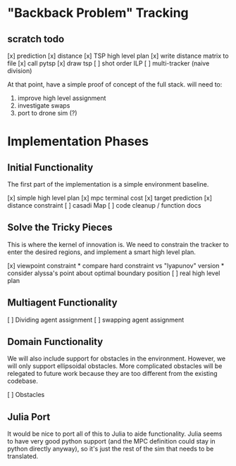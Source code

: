 "Backback Problem" Tracking
===========================


scratch todo
------------

[x] prediction
[x] distance
[x] TSP high level plan
    [x] write distance matrix to file
    [x] call pytsp
    [x] draw tsp
[ ] shot order ILP
[ ] multi-tracker (naive division)

At that point, have a simple proof of concept of the full stack.
will need to:
1) improve high level assignment
2) investigate swaps
3) port to drone sim (?)

Implementation Phases
=====================


Initial Functionality
---------------------

The first part of the implementation is a simple environment baseline. 

[x] simple high level plan
[x] mpc terminal cost
[x] target prediction
[x] distance constraint
[ ] casadi Map
[ ] code cleanup / function docs


Solve the Tricky Pieces
-----------------------

This is where the kernel of innovation is. We need to constrain the tracker to
enter the desired regions, and implement a smart high level plan.

[x] viewpoint constraint
    * compare hard constraint vs "lyapunov" version
    * consider alyssa's point about optimal boundary position
[ ] real high level plan



Multiagent Functionality
------------------------

[ ] Dividing agent assignment
[ ] swapping agent assignment


Domain Functionality
--------------------

We will also include support for obstacles in the environment. However, we will
only support ellipsoidal obstacles. More complicated obstacles will be relegated
to future work because they are too different from the existing codebase.

[ ] Obstacles


Julia Port
----------

It would be nice to port all of this to Julia to aide functionality. Julia seems
to have very good python support (and the MPC definition could stay in python
directly anyway), so it's just the rest of the sim that needs to be translated.




